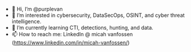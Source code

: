 - 👋 Hi, I’m @purplevan
- 👀 I’m interested in cybersecurity, DataSecOps, OSINT, and cyber threat intelligence. 
- 🌱 I’m currently learning CTI, detections, hunting, and data.
- 📫 How to reach me: LinkedIn @ micah vanfossen (https://www.linkedin.com/in/micah-vanfossen/) 

<!---
micahvan/micahvan is a ✨ special ✨ repository because its `README.md` (this file) appears on your GitHub profile.
You can click the Preview link to take a look at your changes.
--->
